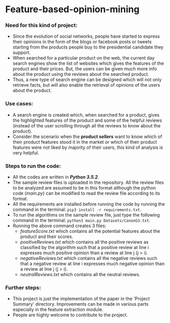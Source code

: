 # Feature-based-opinion-mining

### Need for this kind of project: ###
*	Since the evolution of social networks, people have started to express their opinions in the form of the blogs or facebook posts or tweets starting from the products people buy to the presidential candidate they support.
*	When searched for a particular product on the web, the current day search engines show the list of websites which gives the features of the product and their prices. But, the users can be given much more info about the product using the reviews about the searched product.
*	Thus, a new type of search engine can be designed which will not only retrieve facts, but will also enable the retrieval of opinions of the users about the product.

### Use cases: ###
*   A search engine is created which, when searched for a product, gives the highlighted features of the product and some of the helpful reviews (instead of the user scrolling through all the reviews to know about the product).
*   Consider the scenario when the **product sellers** want to know which of their product features stood it in the market or which of their product features were not liked by majority of their users, this kind of analysis is very helpful.


### Steps to run the code:
*   All the codes are written in ***Python 3.5.2***.
*   The sample review files is uploaded in the repository. All the review files to be analyzed are assumed to be in this format although the python code (*main.py*) can be modified to read the review file according to its format.
*   All the requirements are installed before running the code by running the command in the terminal: `pip3 install -r requirements.txt`.
*   To run the algorithms on the sample review file, just type the following command in the terminal: `python3 main.py Datasets/CanonG3.txt`. 
*   Running the above command creates 3 files:
    * *featureScore.txt* which contains all the potential features about the product and their scores.
    * *positiveReviews.txt* which contains all the positive reviews as classified by the algorithm such that a positive review at line i expresses much positive opinion than a review at line j (j > i).
    * *negativeReviews.txt* which contains all the negative reviews such that a negative review at line i expresses much negative opinion than a review at line j (j > i).
    * *neutralReviews.txt* which contains all the neutral reviews.

### Further steps:
*   This project is just the implementation of the paper in the 'Project Summary' directory. Improvements can be made in various parts especially in the feature extraction module.
*   People are highly welcome to contribute to the project.
